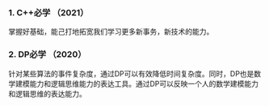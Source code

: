 ### 1. C++必学 （2021）

掌握好基础，能己打地拓宽我们学习更多新事务，新技术的能力。

### 2. DP必学 （2020）

针对某些算法的事件复杂度，通过DP可以有效降低时间复杂度。同时，DP也是数学建模能力和逻辑思维能力的表达工具。通过DP可以反映一个人的数学建模能力和逻辑思维的表达能力。